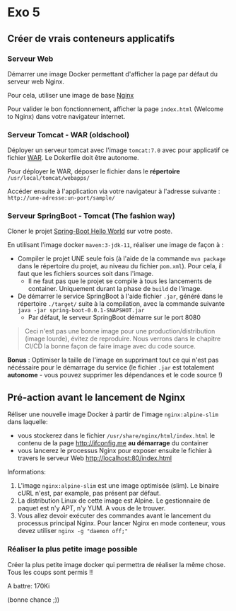 # Exo 5

## Créer de vrais conteneurs applicatifs

### Serveur Web

Démarrer une image Docker permettant d'afficher la page par défaut du serveur web Nginx.

Pour cela, utiliser une image de base [Nginx](https://hub.docker.com/_/nginx/) 

Pour valider le bon fonctionnement, afficher la page `index.html` (Welcome to Nginx) dans votre navigateur internet.

### Serveur Tomcat - WAR (oldschool)

Déployer un serveur tomcat avec l'image `tomcat:7.0` avec pour applicatif ce fichier [WAR](https://tomcat.apache.org/tomcat-7.0-doc/appdev/sample/sample.war). Le Dokerfile doit être autonome.

Pour déployer le WAR, déposer le fichier dans le **répertoire** `/usr/local/tomcat/webapps/`

Accéder ensuite à l'application via votre navigateur à l'adresse suivante : `http://une-adresse:un-port/sample/`

### Serveur SpringBoot - Tomcat (The fashion way)

Cloner le projet [Spring-Boot Hello World](https://forge.cpe.granux.fr/docker/spring-hello-world) sur votre poste.

En utilisant l'image docker `maven:3-jdk-11`, réaliser une image de façon à :

- Compiler le projet UNE seule fois (à l'aide de la commande `mvn package` dans le répertoire du projet, au niveau du fichier `pom.xml`). Pour cela, il faut que les fichiers sources soit dans l'image.
  - Il ne faut pas que le projet se compile à tous les lancements de container. Uniquement durant la phase de `build` de l'image.
- De démarrer le service SpringBoot à l'aide fichier `.jar`, généré dans le répertoire `./target/` suite à la compilation, avec la commande suivante `java -jar spring-boot-0.0.1-SNAPSHOT.jar`
  - Par défaut, le serveur SpringBoot démarre sur le port 8080

> Ceci n'est pas une bonne image pour une production/distribution (image lourde), évitez de reproduire. Nous verrons dans le chapitre CI/CD la bonne façon de faire image avec du code source.

**Bonus** : Optimiser la taille de l'image en supprimant tout ce qui n'est pas nécéssaire pour le démarrage du service  (le fichier `.jar` est totalement **autonome** - vous pouvez supprimer les dépendances et le code source !)

## Pré-action avant le lancement de Nginx

Réliser une nouvelle image Docker à partir de l'image `nginx:alpine-slim` dans laquelle:

- vous stockerez dans le fichier `/usr/share/nginx/html/index.html` le contenu de la page <http://ifconfig.me> __au démarrage__ du container
- vous lancerez le processus Nginx pour exposer ensuite le fichier à travers le serveur Web <http://localhost:80/index.html>

Informations:

1. L'image `nginx:alpine-slim` est une image optimisée (slim). Le binaire cURL n'est, par example, pas présent par défaut.
2. La distribution Linux de cette image est Alpine. Le gestionnaire de paquet est n'y APT, n'y YUM. A vous de le trouver.
3. Vous allez devoir exécuter des commandes avant le lancement du processus principal Nginx. Pour lancer Nginx en mode conteneur, vous devez utiliser `nginx -g "daemon off;"`

### Réaliser la plus petite image possible

Créer la plus petite image docker qui permettra de réaliser la même chose. Tous les coups sont permis !!

A battre: 170Ki

(bonne chance ;))
